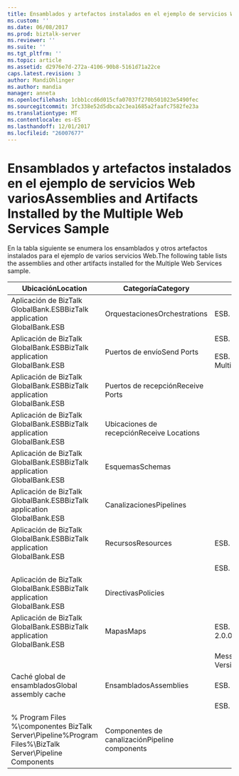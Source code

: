 ```yaml
---
title: Ensamblados y artefactos instalados en el ejemplo de servicios Web varios | Documentos de Microsoft
ms.custom: ''
ms.date: 06/08/2017
ms.prod: biztalk-server
ms.reviewer: ''
ms.suite: ''
ms.tgt_pltfrm: ''
ms.topic: article
ms.assetid: d2976e7d-272a-4106-90b8-5161d71a22ce
caps.latest.revision: 3
author: MandiOhlinger
ms.author: mandia
manager: anneta
ms.openlocfilehash: 1cbb1ccd6d015cfa07037f270b501023e5490fec
ms.sourcegitcommit: 3fc338e52d5dbca2c3ea1685a2faafc7582fe23a
ms.translationtype: MT
ms.contentlocale: es-ES
ms.lasthandoff: 12/01/2017
ms.locfileid: "26007677"
---
```

# <a name="assemblies-and-artifacts-installed-by-the-multiple-web-services-sample"></a><span data-ttu-id="333c8-102">Ensamblados y artefactos instalados en el ejemplo de servicios Web varios</span><span class="sxs-lookup"><span data-stu-id="333c8-102">Assemblies and Artifacts Installed by the Multiple Web Services Sample</span></span>
<span data-ttu-id="333c8-103">En la tabla siguiente se enumera los ensamblados y otros artefactos instalados para el ejemplo de varios servicios Web.</span><span class="sxs-lookup"><span data-stu-id="333c8-103">The following table lists the assemblies and other artifacts installed for the Multiple Web Services sample.</span></span>  
  
|<span data-ttu-id="333c8-104">Ubicación</span><span class="sxs-lookup"><span data-stu-id="333c8-104">Location</span></span>|<span data-ttu-id="333c8-105">Categoría</span><span class="sxs-lookup"><span data-stu-id="333c8-105">Category</span></span>|<span data-ttu-id="333c8-106">Nombre y versión del componente</span><span class="sxs-lookup"><span data-stu-id="333c8-106">Name and version of the component</span></span>|  
|--------------|--------------|---------------------------------------|  
|<span data-ttu-id="333c8-107">Aplicación de BizTalk GlobalBank.ESB</span><span class="sxs-lookup"><span data-stu-id="333c8-107">BizTalk application GlobalBank.ESB</span></span>|<span data-ttu-id="333c8-108">Orquestaciones</span><span class="sxs-lookup"><span data-stu-id="333c8-108">Orchestrations</span></span>|<span data-ttu-id="333c8-109">ESB. MultipleWebServices.Orchestrations.TwoWayRouting</span><span class="sxs-lookup"><span data-stu-id="333c8-109">ESB.MultipleWebServices.Orchestrations.TwoWayRouting</span></span>|  
|<span data-ttu-id="333c8-110">Aplicación de BizTalk GlobalBank.ESB</span><span class="sxs-lookup"><span data-stu-id="333c8-110">BizTalk application GlobalBank.ESB</span></span>|<span data-ttu-id="333c8-111">Puertos de envío</span><span class="sxs-lookup"><span data-stu-id="333c8-111">Send Ports</span></span>|<span data-ttu-id="333c8-112">ESB. MultipleWebServices.Orchestrations_2.0.0.0_</span><span class="sxs-lookup"><span data-stu-id="333c8-112">ESB.MultipleWebServices.Orchestrations_2.0.0.0_</span></span><br /><br /> <span data-ttu-id="333c8-113">ESB. MultipleWebServices.Orchestrations.TwoWayRouting_RoutingPort_d98186f1038d4721</span><span class="sxs-lookup"><span data-stu-id="333c8-113">ESB.MultipleWebServices.Orchestrations.TwoWayRouting_RoutingPort_d98186f1038d4721</span></span>|  
|<span data-ttu-id="333c8-114">Aplicación de BizTalk GlobalBank.ESB</span><span class="sxs-lookup"><span data-stu-id="333c8-114">BizTalk application GlobalBank.ESB</span></span>|<span data-ttu-id="333c8-115">Puertos de recepción</span><span class="sxs-lookup"><span data-stu-id="333c8-115">Receive Ports</span></span>||  
|<span data-ttu-id="333c8-116">Aplicación de BizTalk GlobalBank.ESB</span><span class="sxs-lookup"><span data-stu-id="333c8-116">BizTalk application GlobalBank.ESB</span></span>|<span data-ttu-id="333c8-117">Ubicaciones de recepción</span><span class="sxs-lookup"><span data-stu-id="333c8-117">Receive Locations</span></span>||  
|<span data-ttu-id="333c8-118">Aplicación de BizTalk GlobalBank.ESB</span><span class="sxs-lookup"><span data-stu-id="333c8-118">BizTalk application GlobalBank.ESB</span></span>|<span data-ttu-id="333c8-119">Esquemas</span><span class="sxs-lookup"><span data-stu-id="333c8-119">Schemas</span></span>||  
|<span data-ttu-id="333c8-120">Aplicación de BizTalk GlobalBank.ESB</span><span class="sxs-lookup"><span data-stu-id="333c8-120">BizTalk application GlobalBank.ESB</span></span>|<span data-ttu-id="333c8-121">Canalizaciones</span><span class="sxs-lookup"><span data-stu-id="333c8-121">Pipelines</span></span>||  
|<span data-ttu-id="333c8-122">Aplicación de BizTalk GlobalBank.ESB</span><span class="sxs-lookup"><span data-stu-id="333c8-122">BizTalk application GlobalBank.ESB</span></span>|<span data-ttu-id="333c8-123">Recursos</span><span class="sxs-lookup"><span data-stu-id="333c8-123">Resources</span></span>|<span data-ttu-id="333c8-124">ESB. MultipleWebServices.Maps versión 2.0.0.0</span><span class="sxs-lookup"><span data-stu-id="333c8-124">ESB.MultipleWebServices.Maps Version 2.0.0.0</span></span>|  
|||<span data-ttu-id="333c8-125">ESB. MultipleWebServices.Orchestrations versión 2.0.0.0</span><span class="sxs-lookup"><span data-stu-id="333c8-125">ESB.MultipleWebServices.Orchestrations Version 2.0.0.0</span></span>|  
|<span data-ttu-id="333c8-126">Aplicación de BizTalk GlobalBank.ESB</span><span class="sxs-lookup"><span data-stu-id="333c8-126">BizTalk application GlobalBank.ESB</span></span>|<span data-ttu-id="333c8-127">Directivas</span><span class="sxs-lookup"><span data-stu-id="333c8-127">Policies</span></span>||  
|<span data-ttu-id="333c8-128">Aplicación de BizTalk GlobalBank.ESB</span><span class="sxs-lookup"><span data-stu-id="333c8-128">BizTalk application GlobalBank.ESB</span></span>|<span data-ttu-id="333c8-129">Mapas</span><span class="sxs-lookup"><span data-stu-id="333c8-129">Maps</span></span>|<span data-ttu-id="333c8-130">ESB. MultipleWebServices.Maps.SubmitOrderResponseCN_To_SubmitOrderRequestCN versión 2.0.0.0</span><span class="sxs-lookup"><span data-stu-id="333c8-130">ESB.MultipleWebServices.Maps.SubmitOrderResponseCN_To_SubmitOrderRequestCN Version 2.0.0.0</span></span>|  
|||<span data-ttu-id="333c8-131">MessageEnrichment.Transforms.OrderDocAndGetOrderDetailsToInventoryOrder versión 1.0.0.0</span><span class="sxs-lookup"><span data-stu-id="333c8-131">MessageEnrichment.Transforms.OrderDocAndGetOrderDetailsToInventoryOrder Version 1.0.0.0</span></span>|  
|<span data-ttu-id="333c8-132">Caché global de ensamblados</span><span class="sxs-lookup"><span data-stu-id="333c8-132">Global assembly cache</span></span>|<span data-ttu-id="333c8-133">Ensamblados</span><span class="sxs-lookup"><span data-stu-id="333c8-133">Assemblies</span></span>|<span data-ttu-id="333c8-134">ESB. MultipleWebServices.Maps versión 2.0.0.0</span><span class="sxs-lookup"><span data-stu-id="333c8-134">ESB.MultipleWebServices.Maps Version 2.0.0.0</span></span>|  
|||<span data-ttu-id="333c8-135">ESB. MultipleWebServices.Orchestrations versión 2.0.0.0</span><span class="sxs-lookup"><span data-stu-id="333c8-135">ESB.MultipleWebServices.Orchestrations Version 2.0.0.0</span></span>|  
|<span data-ttu-id="333c8-136">% Program Files %\\componentes BizTalk Server\Pipeline</span><span class="sxs-lookup"><span data-stu-id="333c8-136">%Program Files%\\BizTalk Server\Pipeline Components</span></span>|<span data-ttu-id="333c8-137">Componentes de canalización</span><span class="sxs-lookup"><span data-stu-id="333c8-137">Pipeline components</span></span>||